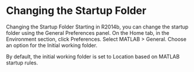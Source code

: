 # Changing the Startup Folder

Changing the Startup Folder
Starting in R2014b, you can change the startup folder using the General Preferences panel. On the Home tab, in the Environment section, click Preferences. Select MATLAB > General. Choose an option for the Initial working folder.

By default, the initial working folder is set to Location based on MATLAB startup rules.
